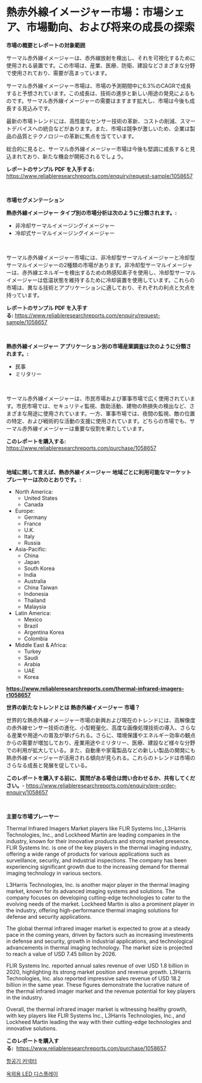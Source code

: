 <p><h1>熱赤外線イメージャー市場：市場シェア、市場動向、および将来の成長の探索</h1></p><p><strong>市場の概要とレポートの対象範囲</strong></p>
<p><p>サーマル赤外線イメージャーは、赤外線放射を検出し、それを可視化するために使用される装置です。この市場は、産業、医療、防衛、建設などさまざまな分野で使用されており、需要が高まっています。</p><p>サーマル赤外線イメージャー市場は、市場の予測期間中に6.3%のCAGRで成長すると予想されています。この成長は、技術の進歩と新しい用途の発見によるものです。サーマル赤外線イメージャーの需要はますます拡大し、市場は今後も成長する見込みです。</p><p>最新の市場トレンドには、高性能なセンサー技術の革新、コストの削減、スマートデバイスへの統合などがあります。また、市場は競争が激しいため、企業は製品の品質とテクノロジーの革新に焦点を当てています。</p><p>総合的に見ると、サーマル赤外線イメージャー市場は今後も堅調に成長すると見込まれており、新たな機会が開拓されるでしょう。</p></p>
<p><strong>レポートのサンプル PDF を入手する:</strong> <a href="https://www.reliableresearchreports.com/enquiry/request-sample/1058657">https://www.reliableresearchreports.com/enquiry/request-sample/1058657</a></p>
<p>&nbsp;</p>
<p><strong>市場セグメンテーション</strong></p>
<p><strong>熱赤外線イメージャー タイプ別の市場分析は次のように分類されます。:</strong></p>
<p><ul><li>非冷却サーマルイメージングイメージャー</li><li>冷却式サーマルイメージングイメージャー</li></ul></p>
<p>&nbsp;</p>
<p><p>サーマル赤外線イメージャー市場には、非冷却型サーマルイメージャーと冷却型サーマルイメージャーの2種類の市場があります。非冷却型サーマルイメージャーは、赤外線エネルギーを検出するための熱感知素子を使用し、冷却型サーマルイメージャーは低温状態を維持するために冷却装置を使用しています。これらの市場は、異なる技術とアプリケーションに適しており、それぞれの利点と欠点を持っています。</p></p>
<p><strong>レポートのサンプル PDF を入手する:</strong>&nbsp;<a href="https://www.reliableresearchreports.com/enquiry/request-sample/1058657">https://www.reliableresearchreports.com/enquiry/request-sample/1058657</a></p>
<p>&nbsp;</p>
<p><strong> 熱赤外線イメージャー アプリケーション別の市場産業調査は次のように分類されます。:</strong></p>
<p><ul><li>民事</li><li>ミリタリー</li></ul></p>
<p>&nbsp;</p>
<p><p>サーマル赤外線イメージャーは、市民市場および軍事市場で広く使用されています。市民市場では、セキュリティ監視、救助活動、建物の熱損失の検出など、さまざまな用途に使用されています。一方、軍事市場では、夜間の監視、敵の位置の特定、および戦術的な活動の支援に使用されています。どちらの市場でも、サーマル赤外線イメージャーは重要な役割を果たしています。</p></p>
<p><strong>このレポートを購入する:</strong>&nbsp; <a href="https://www.reliableresearchreports.com/purchase/1058657">https://www.reliableresearchreports.com/purchase/1058657</a></p>
<p>&nbsp;</p>
<p><strong>地域に関して言えば、熱赤外線イメージャー 地域ごとに利用可能なマーケットプレーヤーは次のとおりです。:</strong></p>
<p><ul>
    <li>
        North America:
        <ul>
            <li>United States</li>
            <li>Canada</li>
        </ul>
    </li>
    <li>
        Europe:
        <ul>
            <li>Germany</li>
            <li>France</li>
            <li>U.K.</li>
            <li>Italy</li>
            <li>Russia</li>
        </ul>
    </li>
    <li>
        Asia-Pacific:
        <ul>
            <li>China</li>
            <li>Japan</li>
            <li>South Korea</li>
            <li>India</li>
            <li>Australia</li>
            <li>China Taiwan</li>
            <li>Indonesia</li>
            <li>Thailand</li>
            <li>Malaysia</li>
        </ul>
    </li>
    <li>
        Latin America:
        <ul>
            <li>Mexico</li>
            <li>Brazil</li>
            <li>Argentina Korea</li>
            <li>Colombia</li>
        </ul>
    </li>
    <li>
        Middle East & Africa:
        <ul>
            <li>Turkey</li>
            <li>Saudi</li>
            <li>Arabia</li>
            <li>UAE</li>
            <li>Korea</li>
        </ul>
    </li>
    </ul></p>
<p><strong><a href="https://www.reliableresearchreports.com/thermal-infrared-imagers-r1058657">https://www.reliableresearchreports.com/thermal-infrared-imagers-r1058657</a></strong>&nbsp;</p>
<p><strong>世界の新たなトレンドとは 熱赤外線イメージャー 市場？</strong></p>
<p><p>世界的な熱赤外線イメージャー市場の新興および現在のトレンドには、高解像度の赤外線センサー技術の進化、小型軽量化、高度な画像処理技術の導入、さらなる産業や用途への普及が挙げられる。さらに、環境保護やエネルギー効率の観点からの需要が増加しており、産業用途やミリタリー、医療、建設など様々な分野での利用が拡大している。また、自動車や家電製品などの新しい製品の開発にも熱赤外線イメージャーが活用される傾向が見られる。これらのトレンドは市場のさらなる成長と発展を促している。</p></p>
<p><strong>このレポートを購入する前に、質問がある場合は問い合わせるか、共有してください。</strong>- <a href="https://www.reliableresearchreports.com/enquiry/pre-order-enquiry/1058657">https://www.reliableresearchreports.com/enquiry/pre-order-enquiry/1058657</a></p>
<p>&nbsp;</p>
<p><strong>主要な市場プレーヤー</strong></p>
<p><p>Thermal Infrared Imagers Market players like FLIR Systems Inc.,L3Harris Technologies, Inc., and Lockheed Martin are leading companies in the industry, known for their innovative products and strong market presence. FLIR Systems Inc. is one of the key players in the thermal imaging industry, offering a wide range of products for various applications such as surveillance, security, and industrial inspections. The company has been experiencing significant growth due to the increasing demand for thermal imaging technology in various sectors.</p><p>L3Harris Technologies, Inc. is another major player in the thermal imaging market, known for its advanced imaging systems and solutions. The company focuses on developing cutting-edge technologies to cater to the evolving needs of the market. Lockheed Martin is also a prominent player in the industry, offering high-performance thermal imaging solutions for defense and security applications.</p><p>The global thermal infrared imager market is expected to grow at a steady pace in the coming years, driven by factors such as increasing investments in defense and security, growth in industrial applications, and technological advancements in thermal imaging technology. The market size is projected to reach a value of USD 7.45 billion by 2026.</p><p>FLIR Systems Inc. reported annual sales revenue of over USD 1.8 billion in 2020, highlighting its strong market position and revenue growth. L3Harris Technologies, Inc. also reported impressive sales revenue of USD 18.2 billion in the same year. These figures demonstrate the lucrative nature of the thermal infrared imager market and the revenue potential for key players in the industry.</p><p>Overall, the thermal infrared imager market is witnessing healthy growth, with key players like FLIR Systems Inc., L3Harris Technologies, Inc., and Lockheed Martin leading the way with their cutting-edge technologies and innovative solutions.</p></p>
<p><strong>このレポートを購入する:</strong>&nbsp;&nbsp;<a href="https://www.reliableresearchreports.com/purchase/1058657">https://www.reliableresearchreports.com/purchase/1058657</a></p>
<p><p><a href="https://github.com/sammyUltyylrich9067856/Market-Research-Report-List-1/blob/main/530000426959.md">항공기 커넥터</a></p><p><a href="https://github.com/Elenrrera7685/Market-Research-Report-List-1/blob/main/162180026913.md">옥외용 LED 디스플레이</a></p></p>